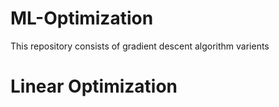 # ML-Optimization
This repository consists of gradient descent algorithm varients
# Linear Optimization
